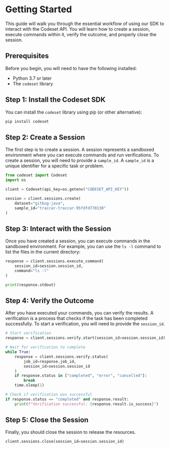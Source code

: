 # Getting Started
This guide will walk you through the essential workflow of using our SDK to interact with the Codeset API. You will learn how to create a session, execute commands within it, verify the outcome, and properly close the session.

## Prerequisites

Before you begin, you will need to have the following installed:

* Python 3.7 or later
* The `codeset` library

## Step 1: Install the Codeset SDK

You can install the `codeset` library using pip (or other alternative):

```bash
pip install codeset
```

## Step 2: Create a Session

The first step is to create a session. A session represents a sandboxed environment where you can execute commands and run verifications. To create a session, you will need to provide a `sample_id`. A `sample_id` is a unique identifier for a specific task or problem.

```python
from codeset import Codeset
import os

client = Codeset(api_key=os.getenv("CODESET_API_KEY"))

session = client.sessions.create(
    dataset="gitbug-java",
    sample_id="traccar-traccar-95fdfd770130"
)
```

## Step 3: Interact with the Session

Once you have created a session, you can execute commands in the sandboxed environment. For example, you can use the `ls -l` command to list the files in the current directory:

```python
response = client.sessions.execute_command(
    session_id=session.session_id,
    command="ls -l"
)

print(response.stdout)
```

## Step 4: Verify the Outcome

After you have executed your commands, you can verify the results. A verification is a process that checks if the task has been completed successfully. To start a verification, you will need to provide the `session_id`.

```python
# Start verification
response = client.sessions.verify.start(session_id=session.session_id)

# Wait for verification to complete
while True:
    response = client.sessions.verify.status(
        job_id=response.job_id,
        session_id=session.session_id
    )
    if response.status in ["completed", "error", "cancelled"]:
        break
    time.sleep(1)

# Check if verification was successful
if response.status == "completed" and response.result:
    print(f"Verification successful: {response.result.is_success}")
```

## Step 5: Close the Session

Finally, you should close the session to release the resources.

```python
client.sessions.close(session_id=session.session_id)
```

